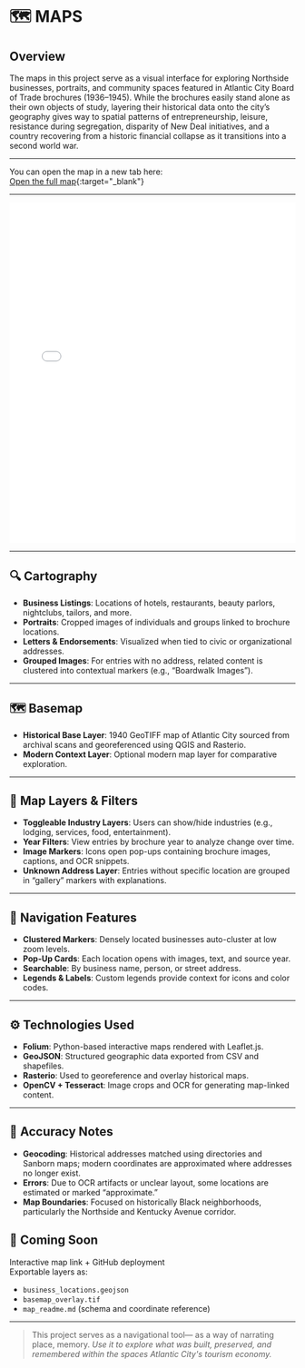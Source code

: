 # 🗺️ MAPS

## Overview

The maps in this project serve as a visual interface for exploring Northside businesses, portraits, and community spaces featured in Atlantic City Board of Trade brochures (1936–1945). While the brochures easily stand alone as their own objects of study, layering their historical data onto the city’s geography gives way to spatial patterns of entrepreneurship, leisure, resistance during segregation, disparity of New Deal initiatives, and a country recovering from a historic financial collapse as it transitions into a second world war.

---

You can open the map in a new tab here:  
[Open the full map](./maps/index.html){:target="_blank"}

---

<!-- Embed the map using an iframe -->
<iframe src="./maps/index.html" width="100%" height="600" style="border:none;"></iframe>

---

## 🔍 Cartography

- **Business Listings**: Locations of hotels, restaurants, beauty parlors, nightclubs, tailors, and more.
- **Portraits**: Cropped images of individuals and groups linked to brochure locations.
- **Letters & Endorsements**: Visualized when tied to civic or organizational addresses.
- **Grouped Images**: For entries with no address, related content is clustered into contextual markers (e.g., “Boardwalk Images”).

---

## 🗺️ Basemap

- **Historical Base Layer**: 1940 GeoTIFF map of Atlantic City sourced from archival scans and georeferenced using QGIS and Rasterio.
- **Modern Context Layer**: Optional modern map layer for comparative exploration.

---

## 🧩 Map Layers & Filters

- **Toggleable Industry Layers**: Users can show/hide industries (e.g., lodging, services, food, entertainment).
- **Year Filters**: View entries by brochure year to analyze change over time.
- **Image Markers**: Icons open pop-ups containing brochure images, captions, and OCR snippets.
- **Unknown Address Layer**: Entries without specific location are grouped in “gallery” markers with explanations.

---

## 🧭 Navigation Features

- **Clustered Markers**: Densely located businesses auto-cluster at low zoom levels.
- **Pop-Up Cards**: Each location opens with images, text, and source year.
- **Searchable**: By business name, person, or street address.
- **Legends & Labels**: Custom legends provide context for icons and color codes.

---

## ⚙️ Technologies Used

- **Folium**: Python-based interactive maps rendered with Leaflet.js.
- **GeoJSON**: Structured geographic data exported from CSV and shapefiles.
- **Rasterio**: Used to georeference and overlay historical maps.
- **OpenCV + Tesseract**: Image crops and OCR for generating map-linked content.

---

## 📐 Accuracy Notes

- **Geocoding**: Historical addresses matched using directories and Sanborn maps; modern coordinates are approximated where addresses no longer exist.
- **Errors**: Due to OCR artifacts or unclear layout, some locations are estimated or marked “approximate.”
- **Map Boundaries**: Focused on historically Black neighborhoods, particularly the Northside and Kentucky Avenue corridor.


## 🔗 Coming Soon

Interactive map link + GitHub deployment  
Exportable layers as:  
- `business_locations.geojson`  
- `basemap_overlay.tif`  
- `map_readme.md` (schema and coordinate reference)

---

> This project serves as a navigational tool— as a way of narrating place, memory.
> *Use it to explore what was built, preserved, and remembered within the spaces Atlantic City's tourism economy.*
